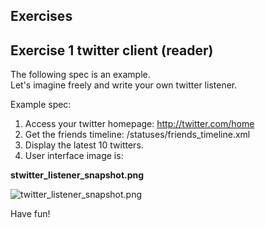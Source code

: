 Exercises
----------

Exercise 1 twitter client (reader)
------------------------------------

The following spec is an example. <br>
Let's imagine freely and write your own twitter listener.  <br>

Example spec: <br>
1. Access your twitter homepage: http://twitter.com/home
2. Get the friends timeline: /statuses/friends_timeline.xml
3. Display the latest 10 twitters.
4. User interface image is:


**stwitter_listener_snapshot.png**

![twitter_listener_snapshot.png](http://github.com/ashbb/shoes\_tutorial\_html/tree/master%2Fimages%2Ftwitter_listener_snapshot.png?raw=true)

Have fun!
